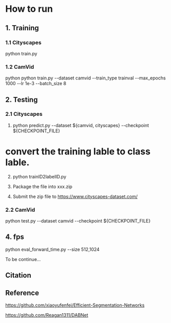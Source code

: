 
# How to run

## 1. Training
### 1.1 Cityscapes
python train.py 

### 1.2 CamVid
python python train.py --dataset camvid --train_type trainval --max_epochs 1000 --lr 1e-3 --batch_size 8

## 2. Testing
### 2.1 Cityscapes
1. python predict.py --dataset ${camvid, cityscapes} --checkpoint ${CHECKPOINT_FILE}

# convert the training lable to class lable.
2. python trainID2labelID.py

3. Package the file into xxx.zip 

4. Submit the zip file to https://www.cityscapes-dataset.com/

### 2.2 CamVid
python test.py --dataset camvid --checkpoint ${CHECKPOINT_FILE}

## 4. fps
python eval_forward_time.py --size 512,1024

 
 To be continue...
 
 ## Citation
 
 ## Reference
 
 https://github.com/xiaoyufenfei/Efficient-Segmentation-Networks
 
 https://github.com/Reagan1311/DABNet
 

